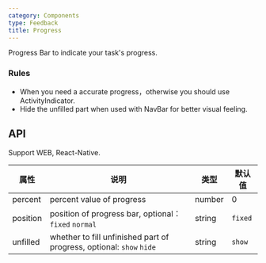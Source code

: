 ```yaml
---
category: Components
type: Feedback
title: Progress
---
```


Progress Bar to indicate your task's progress.

### Rules

- When you need a accurate progress，otherwise you should use ActivityIndicator.
- Hide the unfilled part when used with NavBar for better visual feeling.

## API

Support WEB, React-Native.

属性 | 说明 | 类型 | 默认值
----|-----|------|------
percent | percent value of progress | number | 0
position | position of progress bar, optional：`fixed` `normal` | string | `fixed`
unfilled | whether to fill unfinished part of progress, optional: `show` `hide` | string | `show`
